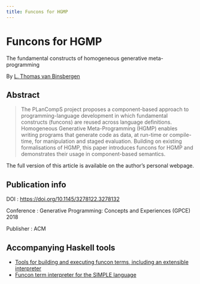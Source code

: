 ```yaml
---
title: Funcons for HGMP
---
```


# Funcons for HGMP

The fundamental constructs of homogeneous generative meta-programming

By [L. Thomas van Binsbergen](http://ltvanbinsbergen.nl/publications)

## Abstract

> The PLanCompS project proposes a component-based approach to programming-language development in which fundamental constructs (funcons) are reused across language definitions. Homogeneous Generative Meta-Programming (HGMP) enables writing programs that generate code as data, at run-time or compile-time, for manipulation and staged evaluation. Building on existing formalisations of HGMP, this paper introduces funcons for HGMP and demonstrates their usage in component-based semantics.

The full version of this article is available on the author’s personal webpage.

## Publication info

DOI
: <https://doi.org/10.1145/3278122.3278132>

Conference
: Generative Programming: Concepts and Experiences (GPCE) 2018

Publisher
: ACM

## Accompanying Haskell tools

- [Tools for building and executing funcon terms, including an extensible interpreter](https://hackage.haskell.org/package/funcons-tools-0.2.0.5)
- [Funcon term interpreter for the SIMPLE language](https://hackage.haskell.org/package/funcons-lambda-cbv-mp-0.1.0.2)
